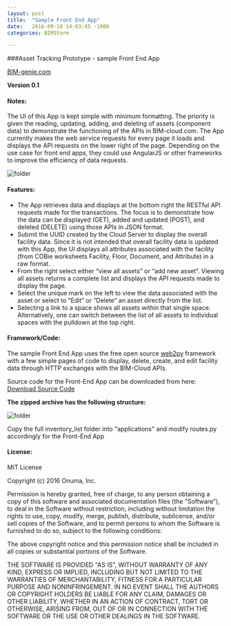 ```yaml
---
layout: post
title:  "Sample Front End App"
date:   2016-09-18 14:03:45 -1000
categories: BIMStorm

---
```


###Asset Tracking Prototype -  sample Front End App

<a href="http://bim-genie.com" target="_blank">BIM-genie.com</a>

**Version 0.1**

#### Notes:
The UI of this App is kept simple with minimum formatting. The priority is given the reading, updating, adding, and deleting of assets (component data) to demonstrate the functioning of the APIs in BIM-cloud.com.
The App currently makes the web service requests for every page it loads and displays the API requests on the lower right of the page. Depending on the use case for front end apps, they could use AngularJS or other frameworks to improve the efficiency of data requests.

![folder](https://www.onuma.com/downloads/Asset_Tracking.088.jpg)

#### Features:

- The App retrieves data and displays at the bottom right the RESTful API requests made for the transactions. The focus is to demonstrate how the data can be displayed (GET), added and updated (POST), and deleted (DELETE) using those APIs in JSON format.
- Submit the UUID created by the Cloud Server to display the overall facility data. Since it is not intended that overall facility data is updated with this App, the UI displays all attributes associated with the facility (from COBie worksheets Facility, Floor, Document, and Attribute) in a raw format.
- From the right select either “view all assets” or “add new asset”.
Viewing all assets returns a complete list and displays the API requests made to display the page.
- Select the unique mark on the left to view the data associated with the asset or select to “Edit” or “Delete” an asset directly from the list. 
- Selecting a link to a space shows all assets within that single space. Alternatively, one can switch between the list of all assets to individual spaces with the pulldown at the top right.

#### Framework/Code:

The sample Front End App uses the free open source <a href="http://web2py.com" target="_blank">web2py</a> framework with a few simple pages of code to display, delete, create, and edit facility data through HTTP exchanges with the BIM-Cloud APIs.

Source code for the Front-End App can be downloaded from here:
[Download Source Code](https://www.onuma.com/transfer/bimgenie.zip)

**The zipped archive has the following structure:**

![folder](https://www.onuma.com/transfer/front-end.png)

Copy the full inventory_list folder into "applications" and modify routes.py accordingly for the Front-End App

#### License:
MIT License

Copyright (c) 2016 Onuma, Inc.

Permission is hereby granted, free of charge, to any person obtaining a copy of this software and associated documentation files (the "Software"), to deal in the Software without restriction, including without limitation the rights to use, copy, modify, merge, publish, distribute, sublicense, and/or sell copies of the Software, and to permit persons to whom the Software is furnished to do so, subject to the following conditions:

The above copyright notice and this permission notice shall be included in all copies or substantial portions of the Software.

THE SOFTWARE IS PROVIDED "AS IS", WITHOUT WARRANTY OF ANY KIND, EXPRESS OR IMPLIED, INCLUDING BUT NOT LIMITED TO THE WARRANTIES OF MERCHANTABILITY, FITNESS FOR A PARTICULAR PURPOSE AND NONINFRINGEMENT. IN NO EVENT SHALL THE AUTHORS OR COPYRIGHT HOLDERS BE LIABLE FOR ANY CLAIM, DAMAGES OR OTHER LIABILITY, WHETHER IN AN ACTION OF CONTRACT, TORT OR OTHERWISE, ARISING FROM, OUT OF OR IN CONNECTION WITH THE SOFTWARE OR THE USE OR OTHER DEALINGS IN THE SOFTWARE.

